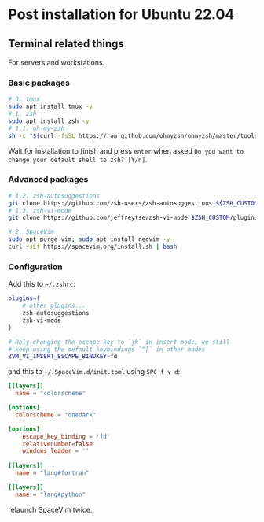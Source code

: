 # Post installation for Ubuntu 22.04

## Terminal related things

For servers and workstations.

###  Basic packages

```sh
# 0. tmux
sudo apt install tmux -y
# 1. zsh
sudo apt install zsh -y
# 1.1. oh-my-zsh
sh -c "$(curl -fsSL https://raw.github.com/ohmyzsh/ohmyzsh/master/tools/install.sh)"
```

Wait for installation to finish and press `enter` when asked `Do you want to change your default shell to zsh? [Y/n]`.
    

### Advanced packages

```sh
# 1.2. zsh-autosuggestions
git clone https://github.com/zsh-users/zsh-autosuggestions ${ZSH_CUSTOM:-~/.oh-my-zsh/custom}/plugins/zsh-autosuggestions
# 1.3. zsh-vi-mode
git clone https://github.com/jeffreytse/zsh-vi-mode $ZSH_CUSTOM/plugins/zsh-vi-mode

# 2. SpaceVim
sudo apt purge vim; sudo apt install neovim -y
curl -sLf https://spacevim.org/install.sh | bash
```

### Configuration

Add this to `~/.zshrc`:

```sh
plugins=( 
    # other plugins...
    zsh-autosuggestions
    zsh-vi-mode
)

# Only changing the escape key to `jk` in insert mode, we still
# keep using the default keybindings `^[` in other modes
ZVM_VI_INSERT_ESCAPE_BINDKEY=fd
```

and this to `~/.SpaceVim.d/init.toml` using `SPC f v d`:

```toml
[[layers]]
  name = "colorscheme"

[options]
  colorscheme = "onedark"

[options]
    escape_key_binding = 'fd'
    relativenumber=false
    windows_leader = ''
    
[[layers]]
  name = "lang#fortran"

[[layers]]
  name = "lang#python"
```

relaunch SpaceVim twice.
